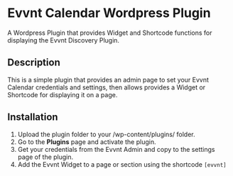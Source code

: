 # Evvnt Calendar Wordpress Plugin

A Wordpress Plugin that provides Widget and Shortcode functions for displaying the Evvnt Discovery Plugin.

## Description

This is a simple plugin that provides an admin page to set your Evvnt Calendar credentials and settings, then allows
provides a Widget or Shortcode for displaying it on a page.

## Installation

1. Upload the plugin folder to your /wp-content/plugins/ folder.
1. Go to the **Plugins** page and activate the plugin.
1. Get your credentials from the Evvnt Admin and copy to the settings page of the plugin.
1. Add the Evvnt Widget to a page or section using the shortcode `[evvnt]`
